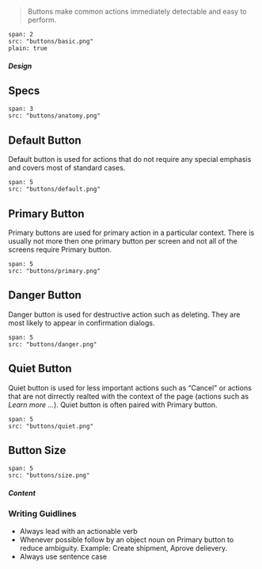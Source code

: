 > Buttons make common actions immediately detectable and easy to perform.

```image
span: 2
src: "buttons/basic.png"
plain: true
```

##### Design

## Specs

```image
span: 3
src: "buttons/anatomy.png"
```

## Default Button
Default button is used for actions that do not require any special emphasis and covers most of standard cases.
```image
span: 5
src: "buttons/default.png"
```

## Primary Button
Primary buttons are used for primary action in a particular context. There is usually not more then one primary button per screen and not all of the screens require Primary button.
```image
span: 5
src: "buttons/primary.png"
```

## Danger Button
Danger button is used for destructive action such as deleting. They are most likely to appear in confirmation dialogs.
```image
span: 5
src: "buttons/danger.png"
```

## Quiet Button
Quiet button is used for less important actions such as “Cancel" or actions that are not dirrectly realted with the context of the page (actions such as *Learn more ...*). Quiet button is often paired with Primary button.
```image
span: 5
src: "buttons/quiet.png"
```

## Button Size
```image
span: 5
src: "buttons/size.png"
```

##### Content

### Writing Guidlines
- Always lead with an actionable verb
- Whenever possible follow by an object noun on Primary button to reduce ambiguity. Example: Create shipment, Aprove delievery.
- Always use sentence case
